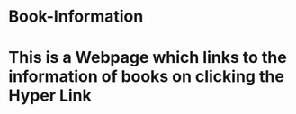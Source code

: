 # Book-Information
# This is a Webpage which links to the information of books on clicking the Hyper Link
